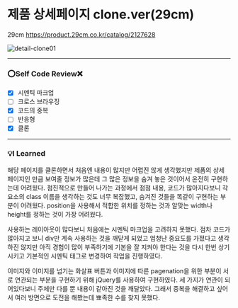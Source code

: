 # 제품 상세페이지 clone.ver(29cm)

29cm <https://product.29cm.co.kr/catalog/2127628>

![detail-clone01](https://github.com/miimeee/product-detail-29cm/assets/162887820/fefb78ea-f16d-4ebd-a3fd-e3000380734c)

---
### ⭕Self Code Review❌
- [x] 시멘틱 마크업
- [ ] 크로스 브라우징
- [x] 코드의 중복
- [ ] 반응형
- [x] 클론

---
### 💡I Learned
해당 페이지를 클론하면서 처음엔 내용이 많지만 어렵진 않게 생각했지만 제품의 상세 페이지인 만큼 보여줄 정보가 많은데 그 많은 정보을 숨겨 놓은 것이어서 온전히 구현하는데 어려웠다. 점진적으로 만들어 나가는 과정에서 점점 내용, 코드가 많아지다보니 각 요소의 class 이름을 생각하는 것도 너무 복잡했고, 숨겨진 것들을 똑같이 구현하는 부분이 어려웠다. position을 사용해서 적합한 위치를 정하는 것과 알맞는 width나 height를 정하는 것이 가장 어려웠다. 

사용하는 레이아웃이 많다보니 처음에는 시멘틱 마크업을 고려하지 못했다. 점차 코드가 많아지고 보니 div만 계속 사용하는 것을 깨닫게 되었고 엄청난 중요도를 가졌다고 생각하진 않지만 아직 경험이 많이 부족하기에 기본을 잘 지켜야 한다는 것을 다시 한번 상기시키고 기본적인 시멘틱 태그로 변경하여 작업을 진행하였다.

이미지와 이미지를 넘기는 화살표 버튼과 이미지에 따른 pagenation을 위한 부분이 서로 연관되는 부분을 구현하기 위해 jQuery를 사용하여 구현하였다. 세 가지가 연관이 되어있다보니 주체만 다를 뿐 내용이 같아진 것을 깨달았다. 그래서 중복을 해결하고 싶어서 여러 방면으로 도전을 해봤는데 뾰족한 수를 찾지 못했다.